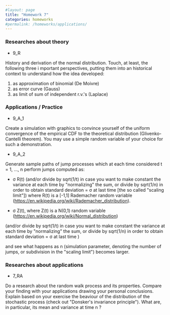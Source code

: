 ```yaml
---
#layout: page
title: "Homework 7"
categories: homeworks
#permalink: /homeworks/applications/
---
```

<h3>Researches about theory</h3>

- 9_R

History and derivation of the normal distribution. Touch, at least, the following three i mportant perspectives, putting them into an historical context to understand how  the idea developed:

1. as approximation of binomial (De Moivre)
2. as error curve (Gauss)
3. as limit of sum of independent r.v.'s (Laplace)

<h3>Applications / Practice</h3>

- 9_A_1

Create a simulation with graphics to convince yourself of the uniform convergence of the empirical CDF to the theoretical distribution (Glivenko-Cantelli theorem). You may use a simple random variable of your choice for such a demonstration.

- 9_A_2

Generate sample paths of jump processes which at each time considered t = 1, ..., n perform jumps computed as:

-   σ R(t)  (and/or divide by sqrt(1/t) in case you want to make constant the variance at each time by "normalizing" the sum, or divide by sqrt(1/n) in order to obtain standard deviation = σ at last time \[the so called "scaling limit"\])
where R(t)  is a \[-1,1\] Rademacher random variable (https://en.wikipedia.org/wiki/Rademacher_distribution).

-  σ Z(t), where  Z(t) is a N(0,1) random variable (https://en.wikipedia.org/wiki/Normal_distribution)

(and/or divide by sqrt(1/t)  in case you want to make constant the variance at each time by "normalizing" the sum, or divide by sqrt(1/n) in order to obtain standard deviation = σ at last time )

and see what happens as n (simulation parameter, denoting the number of jumps, or subdivision in the "scaling limit") becomes larger.

<h3>Researches about applications</h3>

- 7_RA

Do a research about the random walk process and its properties. Compare your finding with your applications drawing your personal conclusions. Explain based on your exercise the beaviour of the distribution of the stochastic process (check out "Donsker's invariance principle"). What are, in particular, its mean and variance at time n ?

